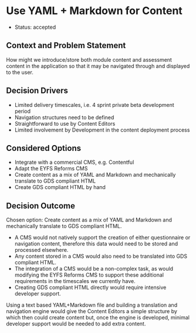 # Use YAML + Markdown for Content

* Status: accepted

## Context and Problem Statement

How might we introduce/store both module content and assessment content in the application so that it may be navigated through and displayed to the user.

## Decision Drivers <!-- optional -->

* Limited delivery timescales, i.e. 4 sprint private beta development period
* Navigation structures need to be defined
* Straightforward to use by Content Editors
* Limited involvement by Development in the content deployment process 

## Considered Options

* Integrate with a commercial CMS, e.g. Contentful
* Adapt the EYFS Reforms CMS
* Create content as a mix of YAML and Markdown and mechanically translate to GDS compliant HTML
* Create GDS compliant HTML by hand

## Decision Outcome

Chosen option: Create content as a mix of YAML and Markdown and mechanically translate to GDS compliant HTML.
* A CMS would not natively support the creation of either questionnaire or navigation content, therefore this data would need to be stored and processed elsewhere. 
* Any content stored in a CMS would also need to be translated into GDS compliant HTML. 
* The integration of a CMS would be a non-complex task, as would modifying the EYFS Reforms CMS to support these additional requirements in the timescales we currently have.
* Creating GDS compliant HTML directly would require intensive developer support.

Using a text based YAML+Markdown file and building a translation and navigation engine would give the Content Editors a simple structure by which then could create content but, once the engine is developed, minimal developer support would be needed to add extra content.
